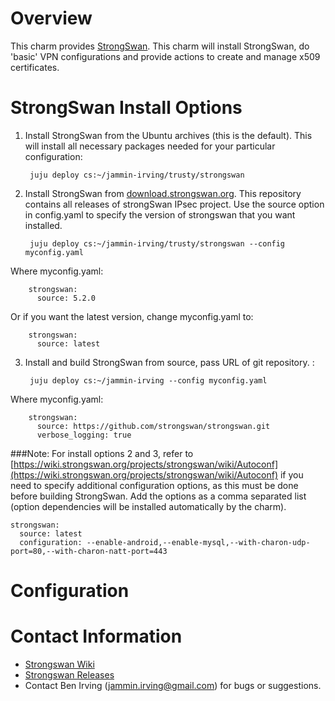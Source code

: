 # Overview

This charm provides [StrongSwan](http://www.strongswan.org). This charm will install StrongSwan, do 'basic' VPN configurations and provide actions to create and manage x509 certificates. 

# StrongSwan Install Options

1. Install StrongSwan from the Ubuntu archives (this is the default). This will install all necessary packages needed for your particular configuration:

        juju deploy cs:~/jammin-irving/trusty/strongswan

2. Install StrongSwan from [download.strongswan.org](http://download.strongswan.org). This repository contains all releases of strongSwan IPsec project. Use the source option in config.yaml to specify the version of strongswan that you want installed.

        juju deploy cs:~/jammin-irving/trusty/strongswan --config myconfig.yaml
Where myconfig.yaml:
        
        strongswan:
          source: 5.2.0
Or if you want the latest version, change myconfig.yaml to:

        strongswan:
          source: latest

3. Install and build StrongSwan from source, pass URL of git repository. :

        juju deploy cs:~/jammin-irving --config myconfig.yaml
Where myconfig.yaml:
        
        strongswan:
          source: https://github.com/strongswan/strongswan.git
          verbose_logging: true


###Note: 
For install options 2 and 3, refer to [https://wiki.strongswan.org/projects/strongswan/wiki/Autoconf](https://wiki.strongswan.org/projects/strongswan/wiki/Autoconf) if you need to specify additional configuration options, as this must be done before building StrongSwan. Add the options as a comma separated list (option dependencies will be installed automatically by the charm).

    strongswan:
      source: latest
      configuration: --enable-android,--enable-mysql,--with-charon-udp-port=80,--with-charon-natt-port=443
# Configuration



# Contact Information

- [Strongswan Wiki](https://wiki.strongswan.org)
- [Strongswan Releases](http://downloads.strongswan.org)
- Contact Ben Irving (jammin.irving@gmail.com) for bugs or suggestions.
